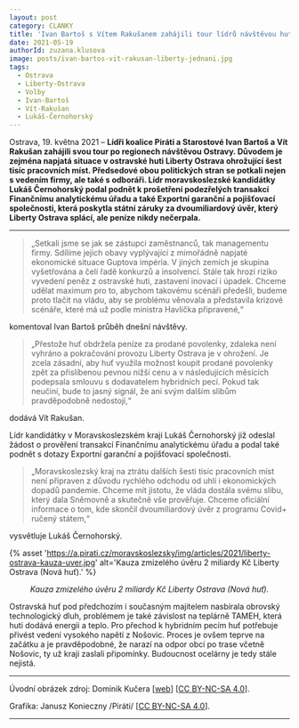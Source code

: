 ```yaml
---
layout: post
category: CLANKY
title: 'Ivan Bartoš s Vítem Rakušanem zahájili tour lídrů návštěvou huti Liberty Ostrava'
date: 2021-05-19
authorId: zuzana.klusova
image: posts/ivan-bartos-vit-rakusan-liberty-jednani.jpg
tags:
  - Ostrava
  - Liberty-Ostrava
  - Volby
  - Ivan-Bartoš
  - Vít-Rakušan
  - Lukáš-Černohorský
---
```


Ostrava, 19. května 2021 – **Lídři koalice Piráti a Starostové Ivan Bartoš a Vít Rakušan zahájili svou tour po regionech návštěvou Ostravy. Důvodem je zejména napjatá situace v ostravské huti Liberty Ostrava ohrožující šest tisíc pracovních míst. Předsedové obou politických stran se potkali nejen s vedením firmy, ale také s odboráři. Lídr moravskoslezské kandidátky Lukáš Černohorský podal podnět k prošetření podezřelých transakcí Finančnímu analytickému úřadu a také Exportní garanční a pojišťovací společnosti, která poskytla státní záruky za dvoumiliardový úvěr, který Liberty Ostrava splácí, ale peníze nikdy nečerpala.**

<hr />

> „Setkali jsme se jak se zástupci zaměstnanců, tak managementu firmy. Sdílíme jejich obavy vyplývající z mimořádně napjaté ekonomické situace Guptova impéria. V jiných zemích je skupina vyšetřována a čelí řadě konkurzů a insolvencí. Stále tak hrozí riziko vyvedení peněz z ostravské huti, zastavení inovací i úpadek. Chceme udělat maximum pro to, abychom takovému scénáři předešli, budeme proto tlačit na vládu, aby se problému věnovala a představila krizové scénáře, které má už podle ministra Havlíčka připravené,“

komentoval Ivan Bartoš průběh dnešní návštěvy.

> „Přestože huť obdržela peníze za prodané povolenky, zdaleka není vyhráno a pokračování provozu Liberty Ostrava je v ohrožení. Je zcela zásadní, aby huť využila možnost koupit prodané povolenky zpět za přislíbenou pevnou nižší cenu a v následujících měsících podepsala smlouvu s dodavatelem hybridních pecí. Pokud tak neučiní,  bude to jasný signál, že ani svým dalším slibům pravděpodobně nedostojí,“

dodává Vít Rakušan.

Lídr kandidátky v Moravskoslezském kraji Lukáš Černohorský již odeslal žádost o prověření transakcí Finančnímu analytickému úřadu a podal také podnět s dotazy Exportní garanční a pojišťovací společnosti.

> „Moravskoslezský kraj na ztrátu dalších šesti tisíc pracovních míst není připraven z důvodu rychlého odchodu od uhlí i ekonomických dopadů pandemie. Chceme mít jistotu, že vláda dostála svému slibu, který dala Sněmovně a skutečně vše prověřuje. Chceme oficiální informace o tom, kde skončil dvoumiliardový úvěr z programu Covid+ ručený státem,“

vysvětluje Lukáš Černohorský.

{% asset 'https://a.pirati.cz/moravskoslezsky/img/articles/2021/liberty-ostrava-kauza-uver.jpg' alt='Kauza zmizelého úvěru 2 miliardy Kč Liberty Ostrava (Nová huť).' %}

<p style="text-align: center">
<i>Kauza zmizelého úvěru 2 miliardy Kč Liberty Ostrava (Nová huť).</i>
</p>

Ostravská huť pod předchozím i současným majitelem nasbírala obrovský technologický dluh, problémem je také závislost na teplárně TAMEH, která huti dodává energii a teplo. Pro přechod k hybridním pecím huť potřebuje přivést vedení vysokého napětí z Nošovic. Proces je ovšem teprve na začátku a je pravděpodobné, že narazí na odpor obcí po trase včetně Nošovic, ty už kraji zaslali připomínky. Budoucnost ocelárny je tedy stále nejistá.

---

Úvodní obrázek zdroj: Dominik Kučera [[web](https://www.dominikkucera.com/)] \[[CC BY-NC-SA 4.0](https://creativecommons.org/licenses/by-nc-sa/4.0/deed.cs)\].

Grafika: Janusz Konieczny /Piráti/ \[[CC BY-NC-SA 4.0](https://creativecommons.org/licenses/by-nc-sa/4.0/deed.cs)\].

- - -
